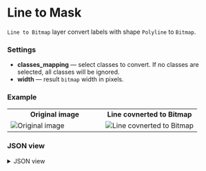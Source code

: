# Line to Mask

`Line to Bitmap` layer convert labels with shape `Polyline` to `Bitmap`.

### Settings

- **classes_mapping** — select classes to convert. If no classes are selected, all classes will be ignored.
- **width** — result `bitmap` width in pixels.

### Example

<table>
<tr>
<td style="text-align:center; width:50%"><strong>Original image</strong></td>
<td style="text-align:center; width:50%"><strong>Line covnerted to Bitmap</strong></td>
</tr>
<tr>
<td> <img src="https://github.com/supervisely-ecosystem/ml-nodes/assets/48913536/2a181111-2ef9-406f-b076-57b0708d7b34" alt="Original image" /> </td>
<td> <img src="https://github.com/supervisely-ecosystem/ml-nodes/assets/48913536/c658e27e-4827-4d9d-bc89-d7542f4ea571" alt="Line covnerted to Bitmap" /> </td>
</tr>
</table>

### JSON view

<details>
  <summary>JSON view</summary>
```json
{
  "action": "line2bitmap",
  "src": ["$data_1"],
  "dst": "$line2bitmap_2",
  "settings": {
      "classes_mapping": {
          "Crossing": "Crossing",
          "__other__": "__ignore__"
      },
      "width": 15
  }
}
```
</details>
